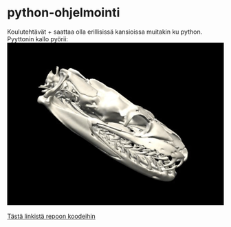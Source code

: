 # python-ohjelmointi
Koulutehtävät + saattaa olla erillisissä kansioissa muitakin ku python.  
Pyyttonin kallo pyörii:  
![pyyttoni](fixed-python-loop.gif)

[Tästä linkistä repoon koodeihin](https://github.com/NicodemusN/python-ohjelmointi)
